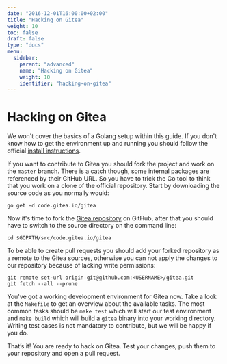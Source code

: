 ```yaml
---
date: "2016-12-01T16:00:00+02:00"
title: "Hacking on Gitea"
weight: 10
toc: false
draft: false
type: "docs"
menu:
  sidebar:
    parent: "advanced"
    name: "Hacking on Gitea"
    weight: 10
    identifier: "hacking-on-gitea"
---
```


# Hacking on Gitea

We won't cover the basics of a Golang setup within this guide. If you don't know how to get the environment up and running you should follow the official [install instructions](https://golang.org/doc/install).

If you want to contribute to Gitea you should fork the project and work on the `master` branch. There is a catch though, some internal packages are referenced by their GitHub URL. So you have to trick the Go tool to think that you work on a clone of the official repository. Start by downloading the source code as you normally would:

```
go get -d code.gitea.io/gitea
```

Now it's time to fork the [Gitea repository](https://github.com/go-gitea/gitea) on GitHub, after that you should have to switch to the source directory on the command line:

```
cd $GOPATH/src/code.gitea.io/gitea
```

To be able to create pull requests you should add your forked repository as a remote to the Gitea sources, otherwise you can not apply the changes to our repository because of lacking write permissions:

```
git remote set-url origin git@github.com:<USERNAME>/gitea.git
git fetch --all --prune
```

You've got a working development environment for Gitea now. Take a look at the `Makefile` to get an overview about the available tasks. The most common tasks should be `make test` which will start our test environment and `make build` which will build a `gitea` binary into your working directory. Writing test cases is not mandatory to contribute, but we will be happy if you do.

That’s it! You are ready to hack on Gitea. Test your changes, push them to your repository and open a pull request.
